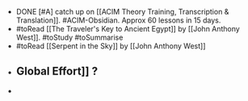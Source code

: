 - DONE [#A] catch up on [[ACIM Theory Training, Transcription & Translation]]. #ACIM-Obsidian. Approx 60 lessons in 15 days.
- #toRead [[The Traveler's Key to Ancient Egypt]] by [[John Anthony West]]. #toStudy #toSummarise
- #toRead [[Serpent in the Sky]] by [[John Anthony West]]
- Global Effort]] ?
	-
-
